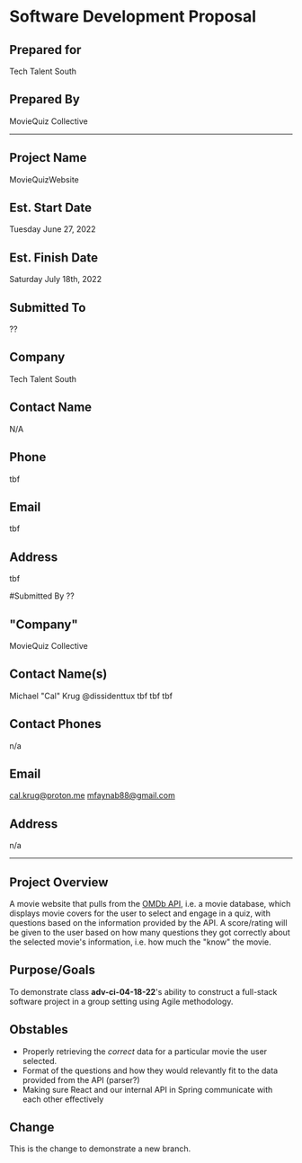 # Software Development Proposal
## Prepared for
Tech Talent South
## Prepared By
MovieQuiz Collective


---


## Project Name
MovieQuizWebsite
## Est. Start Date
Tuesday June 27, 2022
## Est. Finish Date
Saturday July 18th, 2022
## Submitted To
??
## Company
Tech Talent South
## Contact Name
N/A
## Phone
tbf
## Email
tbf
## Address
tbf


#Submitted By
??
## "Company"
MovieQuiz Collective
## Contact Name(s)
Michael "Cal" Krug @dissidenttux
tbf
tbf
tbf
## Contact Phones
n/a
## Email
cal.krug@proton.me
mfaynab88@gmail.com
## Address
n/a


---


## Project Overview
A movie website that pulls from the [OMDb API](http://www.omdbapi.com/),
i.e. a movie database, which displays movie covers for the user to select
and engage in a quiz, with questions based on the information provided by
the API. A score/rating will be given to the user based on how many
questions they got correctly about the selected movie's information, i.e.
how much the "know" the movie.
## Purpose/Goals
To demonstrate class **adv-ci-04-18-22**'s ability to construct a
full-stack software project in a group setting using Agile methodology.
## Obstables
- Properly retrieving the *correct* data for a particular movie the user
selected.
- Format of the questions and how they would relevantly fit to the data
provided from the API (parser?)
- Making sure React and our internal API in Spring communicate with each
other effectively


## Change
This is the change to demonstrate a new branch.

